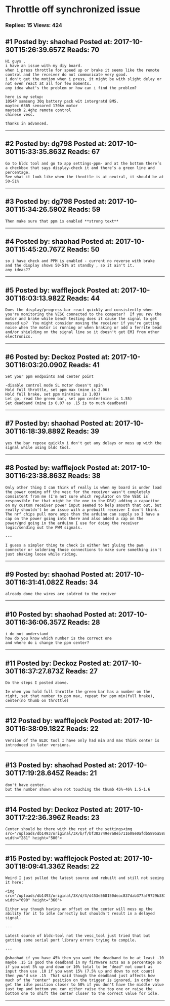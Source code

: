 # Throttle off synchronized issue

### Replies: 15 Views: 424

## \#1 Posted by: shaohad Posted at: 2017-10-30T15:26:39.657Z Reads: 70

```
Hi guys .
i have an issue with my diy board.
when i press throttle for speed up or brake it seems like the remote control and the receiver do not communicate very good.
i don't get the motion when i press, it might be with slight delay or not even react at all for few moments.
any idea what's the problem or how can i find the problem?

here is my setup:
10S4P samsung 30q battery pack wit intergratd BMS.
maytec 6365 sensored 170kv motor
maytech 2.4ghz remote control
chinese vesc.

thanks in advanced.
```

---
## \#2 Posted by: dg798 Posted at: 2017-10-30T15:33:35.863Z Reads: 67

```
Go to bldc tool and go to app settings-ppm- and at the bottom there’s a checkbox that says display-check it and there’s a green line and percentage.
See what it look like when the throttle is at neutral, it should be at 50-51%
```

---
## \#3 Posted by: dg798 Posted at: 2017-10-30T15:34:26.590Z Reads: 59

```
Then make sure that ppm is enabled **strong text**
```

---
## \#4 Posted by: shaohad Posted at: 2017-10-30T15:45:20.767Z Reads: 50

```
so i have check and PPM is enabled - current no reverse with brake
and the display shows 50-51% at standby , so it ain't it.
any ideas??
```

---
## \#5 Posted by: wafflejock Posted at: 2017-10-30T16:03:13.982Z Reads: 44

```
Does the display/progress bar react quickly and consistently when you're monitoring the VESC connected to the computer?  If you rev the motor and brake while bench testing does it cause the signal to get messed up?  You might consider moving the receiver if you're getting noise when the motor is running or when braking or add a ferrite bead and/or shielding on the signal line so it doesn't get EMI from other electronics.
```

---
## \#6 Posted by: Deckoz Posted at: 2017-10-30T16:03:20.090Z Reads: 41

```
Set your ppm endpoints and center point

-disable control mode SL motor doesn't spin
Hold full throttle, set ppm max (mine is 2.06)
Hold full brake, set ppm min(mine is 1.03)
Let go, read the green bar, set ppm center(mine is 1.55)
Set deadband (mine is 0.07 as .15 is to much deadband)
```

---
## \#7 Posted by: shaohad Posted at: 2017-10-30T16:18:39.889Z Reads: 39

```
yes the bar repose quickly i don't get any delays or mess up with the signal while using bldc tool.
```

---
## \#8 Posted by: wafflejock Posted at: 2017-10-30T16:23:38.863Z Reads: 38

```
Only other thing I can think of really is when my board is under load the power coming off the vesc for the receiver wasn't completely consistent from me (I'm not sure which regulator on the VESC is responsible for that might be the one in the DRV) adding a capacitor on my custom receiver power input seemed to help smooth that out, but really shouldn't be an issue with a prebuilt receiver I don't think.  The nrf chips pull more amps than the arduino can supply so I have a cap on the power going into there and also added a cap on the power/gnd going in the arduino I use for doing the receiver logic/sending out the PWM signals.

---

I guess a simpler thing to check is either hot gluing the pwm connector or soldering those connections to make sure something isn't just shaking loose while riding.
```

---
## \#9 Posted by: shaohad Posted at: 2017-10-30T16:31:41.082Z Reads: 34

```
already done the wires are soldred to the reciver
```

---
## \#10 Posted by: shaohad Posted at: 2017-10-30T16:36:06.357Z Reads: 28

```
i do not understand 
how do you know which number is the correct one
and where do i change the ppm center?
```

---
## \#11 Posted by: Deckoz Posted at: 2017-10-30T16:37:27.873Z Reads: 27

```
Do the steps I posted above.

Ie when you hold full throttle the green bar has a number on the right, set that number to ppm max, repeat for ppm min(full brake), center(no thumb on throttle)
```

---
## \#12 Posted by: wafflejock Posted at: 2017-10-30T16:38:09.182Z Reads: 22

```
Version of the BLDC tool I have only had min and max think center is introduced in later versions.
```

---
## \#13 Posted by: shaohad Posted at: 2017-10-30T17:19:28.645Z Reads: 21

```
don't have center.
but the number shown when not touching the thumb 45%-46% 1.5-1.6
```

---
## \#14 Posted by: Deckoz Posted at: 2017-10-30T17:22:36.396Z Reads: 23

```
Center should be there with the rest of the settings<img src="/uploads/db1493/original/3X/b/f/bf382749e7a8e5711608e0afdb5895a58db3ac6e.jpg" width="281" height="500">
```

---
## \#15 Posted by: wafflejock Posted at: 2017-10-30T18:09:41.336Z Reads: 22

```
Weird I just pulled the latest source and rebuilt and still not seeing it here:

<img src="/uploads/db1493/original/3X/d/4/d453e568150deac837dab377af9729b387245f5b.jpg" width="690" height="360">

Either way though having an offset on the center will mess up the ability for it to idle correctly but shouldn't result in a delayed signal.

---

Latest source of bldc-tool not the vesc_tool just tried that but getting some serial port library errors trying to compile.

---

@shaohad if you have 45% then you want the deadband to be at least .10 maybe .15 is good the deadband in my firmware acts as a percentage so if you want 5% up and down or 10% total to be "dead" not count as input then use .10 if you want 15% (7.5% up and down to not count) then you'd use .15  That said though the deadband just affects how much of the "center" position on the trigger is ignored, in order to get the idle position closer to 50% if you don't have the middle value just top and bottom you can either raise the top one or raise the bottom one to shift the center closer to the correct value for idle.
```

---
